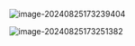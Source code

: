 ![image-20240825173239404](C:\Users\yuan\AppData\Roaming\Typora\typora-user-images\image-20240825173239404.png)

![image-20240825173251382](C:\Users\yuan\AppData\Roaming\Typora\typora-user-images\image-20240825173251382.png)